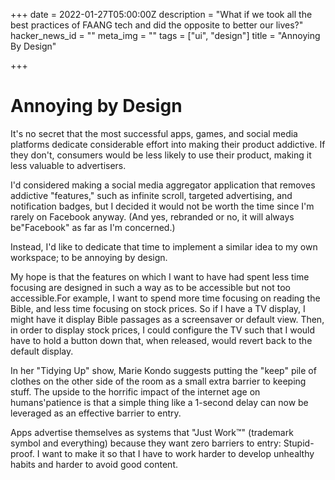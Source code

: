 +++
date = 2022-01-27T05:00:00Z
description = "What if we took all the best practices of FAANG tech and did the opposite to better our lives?"
hacker_news_id = ""
meta_img = ""
tags = ["ui", "design"]
title = "Annoying By Design"

+++
# Annoying by Design

It's no secret that the most successful apps, games, and social media platforms dedicate considerable effort into making their product addictive. If they don't, consumers would be less likely to use their product, making it less valuable to advertisers.

I'd considered making a social media aggregator application that removes addictive "features," such as infinite scroll, targeted advertising, and notification badges, but I decided it would not be worth the time since I'm rarely on Facebook anyway. (And yes, rebranded or no, it will always be"Facebook" as far as I'm concerned.)

Instead, I'd like to dedicate that time to implement a similar idea to my own workspace; to be annoying by design.

My hope is that the features on which I want to have had spent less time focusing are designed in such a way as to be accessible but not too accessible.For example, I want to spend more time focusing on reading the Bible, and less time focusing on stock prices. So if I have a TV display, I might have it display Bible passages as a screensaver or default view. Then, in order to display stock prices, I could configure the TV such that I would have to hold a button down that, when released, would revert back to the default display.

In her "Tidying Up" show, Marie Kondo suggests putting the "keep" pile of clothes on the other side of the room as a small extra barrier to keeping stuff. The upside to the horrific impact of the internet age on humans'patience is that a simple thing like a 1-second delay can now be leveraged as an effective barrier to entry.

Apps advertise themselves as systems that "Just Work™" (trademark symbol and everything) because they want zero barriers to entry: Stupid-proof. I want to make it so that I have to work harder to develop unhealthy habits and harder to avoid good content.